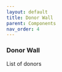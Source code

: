 ```yaml
---
layout: default
title: Donor Wall
parent: Components
nav_order: 4
---
```


### Donor Wall

List of donors